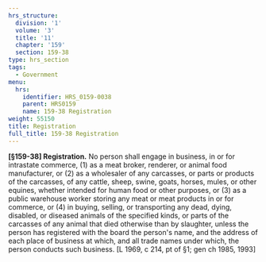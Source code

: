 ```yaml
---
hrs_structure:
  division: '1'
  volume: '3'
  title: '11'
  chapter: '159'
  section: 159-38
type: hrs_section
tags:
  - Government
menu:
  hrs:
    identifier: HRS_0159-0038
    parent: HRS0159
    name: 159-38 Registration
weight: 55150
title: Registration
full_title: 159-38 Registration
---
```

**[§159-38] Registration.** No person shall engage in business, in or for intrastate commerce, (1) as a meat broker, renderer, or animal food manufacturer, or (2) as a wholesaler of any carcasses, or parts or products of the carcasses, of any cattle, sheep, swine, goats, horses, mules, or other equines, whether intended for human food or other purposes, or (3) as a public warehouse worker storing any meat or meat products in or for commerce, or (4) in buying, selling, or transporting any dead, dying, disabled, or diseased animals of the specified kinds, or parts of the carcasses of any animal that died otherwise than by slaughter, unless the person has registered with the board the person's name, and the address of each place of business at which, and all trade names under which, the person conducts such business. [L 1969, c 214, pt of §1; gen ch 1985, 1993]